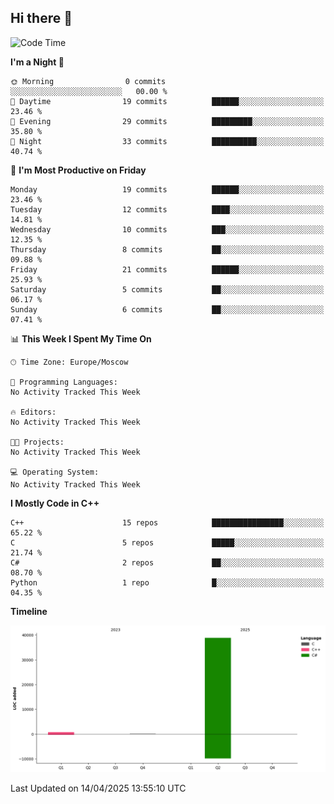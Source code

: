 ## Hi there 👋

<!--
**wxrstvrsn/wxrstvrsn** is a ✨ _special_ ✨ repository because its `README.md` (this file) appears on your GitHub profile.

Here are some ideas to get you started:

- 🔭 I’m currently working on ...
- 🌱 I’m currently learning ...
- 👯 I’m looking to collaborate on ...
- 🤔 I’m looking for help with ...
- 💬 Ask me about ...
- 📫 How to reach me: ...
- 😄 Pronouns: ...
- ⚡ Fun fact: ...
-->
<!--START_SECTION:waka-->
![Code Time](http://img.shields.io/badge/Code%20Time-0%20secs-blue)

**I'm a Night 🦉** 

```text
🌞 Morning                0 commits           ░░░░░░░░░░░░░░░░░░░░░░░░░   00.00 % 
🌆 Daytime                19 commits          ██████░░░░░░░░░░░░░░░░░░░   23.46 % 
🌃 Evening                29 commits          █████████░░░░░░░░░░░░░░░░   35.80 % 
🌙 Night                  33 commits          ██████████░░░░░░░░░░░░░░░   40.74 % 
```
📅 **I'm Most Productive on Friday** 

```text
Monday                   19 commits          ██████░░░░░░░░░░░░░░░░░░░   23.46 % 
Tuesday                  12 commits          ████░░░░░░░░░░░░░░░░░░░░░   14.81 % 
Wednesday                10 commits          ███░░░░░░░░░░░░░░░░░░░░░░   12.35 % 
Thursday                 8 commits           ██░░░░░░░░░░░░░░░░░░░░░░░   09.88 % 
Friday                   21 commits          ██████░░░░░░░░░░░░░░░░░░░   25.93 % 
Saturday                 5 commits           ██░░░░░░░░░░░░░░░░░░░░░░░   06.17 % 
Sunday                   6 commits           ██░░░░░░░░░░░░░░░░░░░░░░░   07.41 % 
```


📊 **This Week I Spent My Time On** 

```text
🕑︎ Time Zone: Europe/Moscow

💬 Programming Languages: 
No Activity Tracked This Week

🔥 Editors: 
No Activity Tracked This Week

🐱‍💻 Projects: 
No Activity Tracked This Week

💻 Operating System: 
No Activity Tracked This Week
```

**I Mostly Code in C++** 

```text
C++                      15 repos            ████████████████░░░░░░░░░   65.22 % 
C                        5 repos             █████░░░░░░░░░░░░░░░░░░░░   21.74 % 
C#                       2 repos             ██░░░░░░░░░░░░░░░░░░░░░░░   08.70 % 
Python                   1 repo              █░░░░░░░░░░░░░░░░░░░░░░░░   04.35 % 
```



**Timeline**

![Lines of Code chart](https://raw.githubusercontent.com/wxrstvrsn/wxrstvrsn/main/assets/bar_graph.png)


 Last Updated on 14/04/2025 13:55:10 UTC
<!--END_SECTION:waka-->
